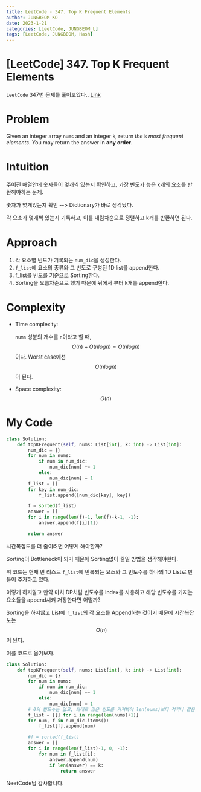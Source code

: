 ```yaml
---
title: LeetCode - 347. Top K Frequent Elements
author: JUNGBEOM KO
date: 2023-1-21
categories: [LeetCode, JUNGBEOM_L]
tags: [LeetCode, JUNGBEOM, Hash]
---
```


# [LeetCode] 347. Top K Frequent Elements

`LeetCode` 347번 문제를 풀어보았다.. [Link](https://leetcode.com/problems/top-k-frequent-elements/description/)



# Problem

Given an integer array `nums` and an integer `k`, return *the* `k` *most frequent elements*. You may return the answer in **any order**.



# Intuition

주어진 배열안에 숫자들이 몇개씩 있는지 확인하고, 가장 빈도가 높은 k개의 요소를 반환해야하는 문제.

숫자가 몇개있는지 확인 --> Dictionary가 바로 생각났다.

각 요소가 몇개씩 있는지 기록하고, 이를 내림차순으로 정렬하고 k개를 반환하면 된다.



# Approach

1. 각 요소별 빈도가 기록되는 `num_dic`을 생성한다.
1. `f_list`에 요소의 종류와 그 빈도로 구성된 1D list를 append한다.
1. f_list를 빈도를 기준으로 Sorting한다.
1. Sorting을 오름차순으로 했기 때문에 뒤에서 부터 k개를 append한다.



# Complexity
- Time complexity:

  `nums` 성분의 개수를 `n`이라고 할 때, $$O(n) + O(n log n) = O(n log n)$$이다. Worst case에선 $$O(n log n)$$이 된다.

- Space complexity:
  $$O(n)$$

  

# My Code

```python
class Solution:
    def topKFrequent(self, nums: List[int], k: int) -> List[int]:
        num_dic = {}
        for num in nums:
            if num in num_dic:
                num_dic[num] += 1
            else:
                num_dic[num] = 1
        f_list = []
        for key in num_dic:
            f_list.append([num_dic[key], key])

        f = sorted(f_list)
        answer = []
        for i in range(len(f)-1, len(f)-k-1, -1):
            answer.append(f[i][1])

        return answer
```

시간복잡도를 더 줄이려면 어떻게 해야할까?

Sorting이 Bottleneck이 되기 때문에 Sorting없이 줄일 방법을 생각해야한다.

위 코드는 현재 빈 리스트 `f_list`에 반복되는 요소와 그 빈도수를 하나의 1D List로 만들어 추가하고 있다.

이렇게 하지말고 만약 마치 DP처럼 빈도수를 Index를 사용하고 해당 빈도수를 가지는 요소들을 append시켜 저장한다면 어떨까?

Sorting을 하지않고 List에 `f_list`의 각 요소를 Append하는 것이기 때문에 시간복잡도는 $$O(n)$$이 된다.

이를 코드로 옮겨보자.

```python
class Solution:
    def topKFrequent(self, nums: List[int], k: int) -> List[int]:
        num_dic = {}
        for num in nums:
            if num in num_dic:
                num_dic[num] += 1
            else:
                num_dic[num] = 1
        # 0의 빈도수는 없고, 최대로 많은 빈도를 가져봐야 len(nums)보다 적거나 같음
        f_list = [[] for i in range(len(nums)+1)]
        for num, f in num_dic.items():
            f_list[f].append(num)

        #f = sorted(f_list)
        answer = []
        for i in range(len(f_list)-1, 0, -1):
            for num in f_list[i]:
                answer.append(num)
                if len(answer) == k:
                    return answer
```

NeetCode님 감사합니다.
